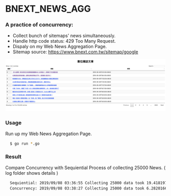 # BNEXT_NEWS_AGG

### A practice of concurrency:
- Collect bunch of sitemaps' news simultaneously.
- Handle http code status: 429 Too Many Request.
- Dispaly on my Web News Aggregation Page.
- Sitemap source: https://www.bnext.com.tw/sitemap/google

![image](./screen_shot.png)
### Usage

Run up my Web News Aggregation Page.
```sh
  $ go run *.go 
```

### Result
Compare Concurrency with Sequiential Process of collecting 25000 News. ( log folder shows details )
```sh
  Sequiential: 2019/09/08 03:36:55 Collecting 25000 data took 19.418197275s
  Concurrency: 2019/09/08 03:38:27 Collecting 25000 data took 6.282016672s
```